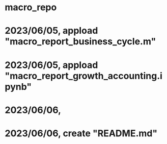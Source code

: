 # macro_repo

# 2023/06/05, appload "macro_report_business_cycle.m"
# 2023/06/05, appload "macro_report_growth_accounting.ipynb"

# 2023/06/06, 
# 2023/06/06, create "README.md"